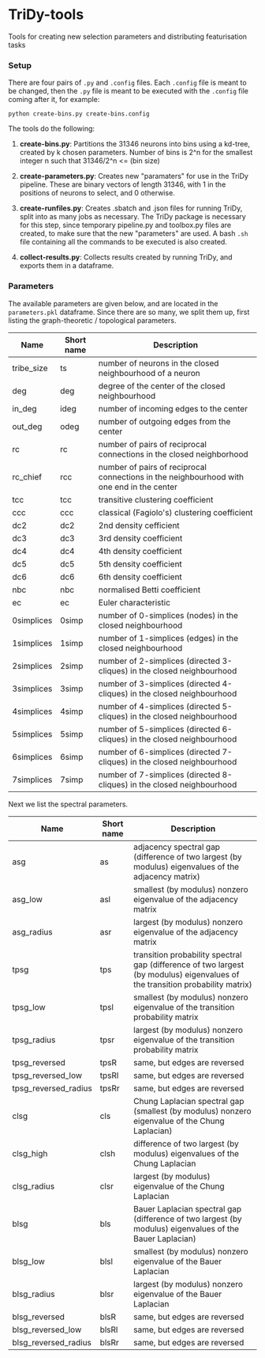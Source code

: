 # TriDy-tools
Tools for creating new selection parameters and distributing featurisation tasks

### Setup

There are four pairs of `.py` and `.config` files. Each `.config` file is meant to be changed, then the `.py` file is meant to be executed with the `.config` file coming after it, for example:

    python create-bins.py create-bins.config
    
The tools do the following:
1. **create-bins.py**: Partitions the 31346 neurons into bins using a kd-tree, created by k chosen parameters. Number of bins is 2^n for the smallest integer n such that 31346/2^n <= (bin size)
 
2. **create-parameters.py**: Creates new "paramaters" for use in the TriDy pipeline. These are binary vectors of length 31346, with 1 in the positions of neurons to select, and 0 otherwise.

3. **create-runfiles.py**: Creates .sbatch and .json files for running TriDy, split into as many jobs as necessary. The TriDy package is necessary for this step, since temporary pipeline.py and toolbox.py files are created, to make sure that the new "parameters" are used. A bash `.sh` file containing all the commands to be executed is also created.

4. **collect-results.py**: Collects results created by running TriDy, and exports them in a dataframe.

### Parameters

The available parameters are given below, and are located in the `parameters.pkl` dataframe. Since there are so many, we split them up, first listing the graph-theoretic / topological parameters.

| Name | Short name | Description |
| --- | --- | --- |
| tribe_size | ts | number of neurons in the closed neighbourhood of a neuron | 
| deg | deg | degree of the center of the closed neighbourhood |
| in_deg | ideg | number of incoming edges to the center |
| out_deg | odeg | number of outgoing edges from the center |
| rc | rc | number of pairs of reciprocal connections in the closed neighborhood |
| rc_chief | rcc | number of pairs of reciprocal connections in the neighbourhood with one end in the center |
| tcc | tcc | transitive clustering coefficient |
| ccc | ccc | classical (Fagiolo's) clustering coefficient |
| dc2 | dc2 | 2nd density cefficient |
| dc3 | dc3 | 3rd density coefficient |
| dc4 | dc4 | 4th density coefficient | 
| dc5 | dc5 | 5th density coefficient |
| dc6 | dc6 | 6th density coefficient |
| nbc | nbc | normalised Betti coefficient |
| ec | ec | Euler characteristic | 
| 0simplices | 0simp | number of 0-simplices (nodes) in the closed neighbourhood |
| 1simplices | 1simp | number of 1-simplices (edges) in the closed neighbourhood |
| 2simplices | 2simp | number of 2-simplices (directed 3-cliques) in the closed neighbourhood |
| 3simplices | 3simp | number of 3-simplices (directed 4-cliques) in the closed neighbourhood |
| 4simplices | 4simp | number of 4-simplices (directed 5-cliques) in the closed neighbourhood |
| 5simplices | 5simp | number of 5-simplices (directed 6-cliques) in the closed neighbourhood |
| 6simplices | 6simp | number of 6-simplices (directed 7-cliques) in the closed neighbourhood |
| 7simplices | 7simp | number of 7-simplices (directed 8-cliques) in the closed neighbourhood |

Next we list the spectral parameters.

| Name | Short name | Description |
| --- | --- | --- |
| asg | as | adjacency spectral gap (difference of two largest (by modulus) eigenvalues of the adjacency matrix) |
| asg_low | asl | smallest (by modulus) nonzero eigenvalue of the adjacency matrix |
| asg_radius | asr | largest (by modulus) nonzero eigenvalue of the adjacency matrix |
| tpsg | tps | transition probability spectral gap (difference of two largest (by modulus) eigenvalues of the transition probability matrix) |
| tpsg_low | tpsl | smallest (by modulus) nonzero eigenvalue of the transition probability matrix | 
| tpsg_radius | tpsr | largest (by modulus) nonzero eigenvalue of the transition probability matrix |
| tpsg_reversed | tpsR | same, but edges are reversed |
| tpsg_reversed_low | tpsRl | same, but edges are reversed |
| tpsg_reversed_radius | tpsRr | same, but edges are reversed | 
| clsg | cls | Chung Laplacian spectral gap (smallest (by modulus) nonzero eigenvalue of the Chung Laplacian) |
| clsg_high | clsh |  difference of two largest (by modulus) eigenvalues of the Chung Laplacian |
| clsg_radius | clsr | largest (by modulus) eigenvalue of the Chung Laplacian |
| blsg | bls | Bauer Laplacian spectral gap (difference of two largest (by modulus) eigenvalues of the Bauer Laplacian) |
| blsg_low | blsl | smallest (by modulus) nonzero eigenvalue of the Bauer Laplacian | 
| blsg_radius | blsr | largest (by modulus) nonzero eigenvalue of the Bauer Laplacian | 
| blsg_reversed | blsR | same, but edges are reversed |
| blsg_reversed_low | blsRl | same, but edges are reversed |
| blsg_reversed_radius | blsRr | same, but edges are reversed |
